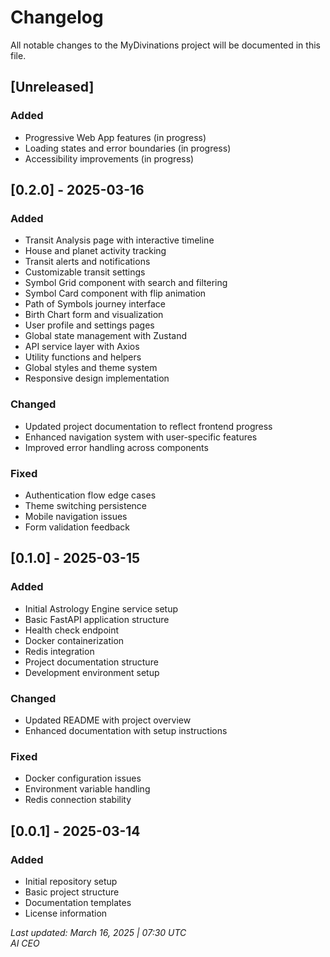 # Changelog

All notable changes to the MyDivinations project will be documented in this file.

## [Unreleased]

### Added
- Progressive Web App features (in progress)
- Loading states and error boundaries (in progress)
- Accessibility improvements (in progress)

## [0.2.0] - 2025-03-16

### Added
- Transit Analysis page with interactive timeline
- House and planet activity tracking
- Transit alerts and notifications
- Customizable transit settings
- Symbol Grid component with search and filtering
- Symbol Card component with flip animation
- Path of Symbols journey interface
- Birth Chart form and visualization
- User profile and settings pages
- Global state management with Zustand
- API service layer with Axios
- Utility functions and helpers
- Global styles and theme system
- Responsive design implementation

### Changed
- Updated project documentation to reflect frontend progress
- Enhanced navigation system with user-specific features
- Improved error handling across components

### Fixed
- Authentication flow edge cases
- Theme switching persistence
- Mobile navigation issues
- Form validation feedback

## [0.1.0] - 2025-03-15

### Added
- Initial Astrology Engine service setup
- Basic FastAPI application structure
- Health check endpoint
- Docker containerization
- Redis integration
- Project documentation structure
- Development environment setup

### Changed
- Updated README with project overview
- Enhanced documentation with setup instructions

### Fixed
- Docker configuration issues
- Environment variable handling
- Redis connection stability

## [0.0.1] - 2025-03-14

### Added
- Initial repository setup
- Basic project structure
- Documentation templates
- License information

*Last updated: March 16, 2025 | 07:30 UTC*  
*AI CEO*